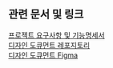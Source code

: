 ## 관련 문서 및 링크
[프로젝트 요구사항 및 기능명세서](https://codestates.notion.site/S4-05073c7f88a942c0ad5e5fcdd68c1dec)  
[디자인 도큐먼트 레포지토리](https://github.com/codestates-seb/fe-sprint-coz-shopping-figma)  
[디자인 도큐먼트 Figma](https://www.figma.com/file/TfWAvMXegGEJiS3etqOSfs/FE-S4-project?node-id=0%3A1&t=cHu4rWaqJ0c5CTVV-1)  
